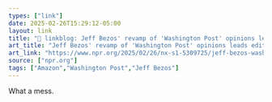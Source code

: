 ```yaml
---
types: ["link"]
date: 2025-02-26T15:29:12-05:00
layout: link
title: "🔗 linkblog: Jeff Bezos' revamp of 'Washington Post' opinions leads editor to quit'"
art_title: "Jeff Bezos' revamp of 'Washington Post' opinions leads editor to quit"
art_link: "https://www.npr.org/2025/02/26/nx-s1-5309725/jeff-bezos-washington-post-opinion-section"
source: ["npr.org"]
tags: ["Amazon","Washington Post","Jeff Bezos"]
---
```

What a mess.
